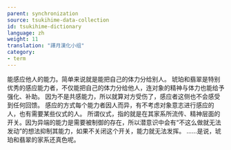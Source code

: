 ```yaml
---
parent: synchronization
source: tsukihime-data-collection
id: tsukihime-dictionary
language: zh
weight: 11
translation: "譯月漢化小组"
category:
- term
---
```


能感应他人的能力。简单来说就是能把自己的体力分给别人。
琥珀和翡翠是特别优秀的感应能力者，不仅能把自己的体力分给他人，连对象的精神与体力也能给予强化、补助。
因为不是共感能力，所以就算对方受伤了，感应者这侧也不会感受到任何回馈。
感应的方式每个能力者因人而异，有不考虑对象意志进行感应的人，也有需要某些仪式的人。
所谓仪式，指的就是在其家系所流传、精神层面的开关。因为异端的能力是需要被制御的存在，所以潜意识中会有“不这么做就无法发动”的想法抑制其能力，如果不关闭这个开关，能力就无法发挥。
……是说，琥珀和翡翠的家系还真色呢。

